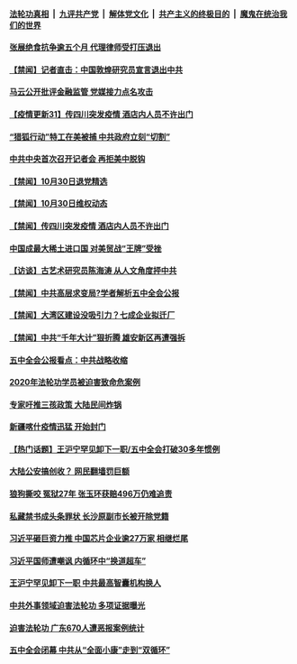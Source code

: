 

####  [法轮功真相](../../../../basic/blob/master/README.md?t=10311105) &nbsp;|&nbsp; [九评共产党](../../../../9ping.md/blob/master/README.md?t=10311105) &nbsp;|&nbsp; [解体党文化](../../../../jtdwh.md/blob/master/README.md?t=10311105)  &nbsp;|&nbsp; [共产主义的终极目的](../../../../gczydzjmd.md/blob/master/README.md?t=10311105) &nbsp;|&nbsp; [魔鬼在统治我们的世界](../../../../mgztzwmdsj.md/blob/master/README.md?t=10311105) 

#### [张展绝食抗争逾五个月 代理律师受打压退出](../pages/prog204/a102975829.md?t=10311105) 

#### [【禁闻】记者直击：中国敦煌研究员宣言退出中共](../pages/prog204/a102975626.md?t=10311105) 

#### [马云公开批评金融监管 党媒接力点名攻击](../pages/prog204/a102975775.md?t=10311105) 

#### [【疫情更新31】传四川突发疫情 酒店内人员不许出门](../pages/prog204/a102966143.md?t=10311105) 

#### [“猎狐行动”特工在美被捕 中共政府立刻“切割”](../pages/prog204/a102975550.md?t=10311105) 

#### [中共中央首次召开记者会 再拒美中脱钩](../pages/prog204/a102975584.md?t=10311105) 



#### [【禁闻】10月30日退党精选](../pages/prog204/a102975661.md?t=10311105) 

#### [【禁闻】10月30日维权动态](../pages/prog204/a102975657.md?t=10311105) 

#### [【禁闻】传四川突发疫情 酒店内人员不许出门](../pages/prog204/a102975632.md?t=10311105) 

#### [中国成最大稀土进口国  对美贸战“王牌”受挫](../pages/prog204/a102975519.md?t=10311105) 

#### [【访谈】古艺术研究员陈海涛 从⼈文⻆度抨中共](../pages/prog204/a102975566.md?t=10311105) 

#### [【禁闻】中共高层求变局?学者解析五中全会公报](../pages/prog204/a102975570.md?t=10311105) 

#### [【禁闻】大湾区建设没吸引力？七成企业拟迁厂](../pages/prog204/a102975573.md?t=10311105) 

#### [【禁闻】中共“千年大计”狠折腾 雄安新区再遭强拆](../pages/prog204/a102975567.md?t=10311105) 

#### [五中全会公报看点：中共战略收缩](../pages/prog204/a102975467.md?t=10311105) 

#### [2020年法轮功学员被迫害致命危案例](../pages/prog204/a102975445.md?t=10311105) 

#### [专家吁推三孩政策 大陆民间炸锅](../pages/prog204/a102975263.md?t=10311105) 

#### [新疆喀什疫情迅猛 开始封门](../pages/prog204/a102975220.md?t=10311105) 

#### [【热门话题】王沪宁罕见卸下一职/五中全会打破30多年惯例](../pages/prog204/a102975182.md?t=10311105) 

#### [大陆公安搞创收？ 网民翻墙罚巨额](../pages/prog204/a102975206.md?t=10311105) 

#### [狼狗撕咬 冤狱27年 张玉环获赔496万仍难追责](../pages/prog204/a102975174.md?t=10311105) 

#### [私藏禁书成头条罪状 长沙原副市长被开除党籍](../pages/prog204/a102975173.md?t=10311105) 

#### [习近平砸巨资力推 中国芯片企业逾27万家 相继烂尾](../pages/prog204/a102975149.md?t=10311105) 

#### [习近平国师遭嘲讽 内循环中“换道超车”](../pages/prog204/a102975108.md?t=10311105) 

#### [王沪宁罕见卸下一职 中共最高智囊机构换人](../pages/prog204/a102975097.md?t=10311105) 

#### [中共外事领域迫害法轮功 多项证据曝光](../pages/prog204/a102975059.md?t=10311105) 

#### [迫害法轮功 广东670人遭恶报案例统计](../pages/prog204/a102975049.md?t=10311105) 

#### [五中全会闭幕 中共从“全面小康”走到“双循环”](../pages/prog204/a102975013.md?t=10311105) 

